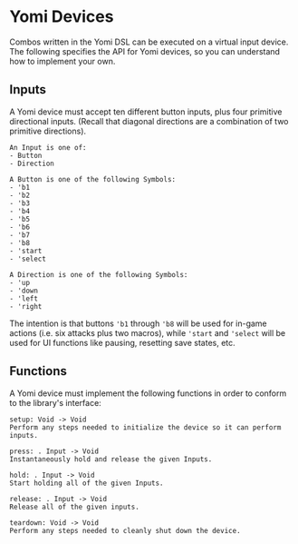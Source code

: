 Yomi Devices
============

Combos written in the Yomi DSL can be executed on a virtual input device. The
following specifies the API for Yomi devices, so you can understand how to
implement your own.

Inputs
------

A Yomi device must accept ten different button inputs, plus four primitive
directional inputs. (Recall that diagonal directions are a combination of two
primitive directions).

```
An Input is one of:
- Button
- Direction

A Button is one of the following Symbols:
- 'b1
- 'b2
- 'b3
- 'b4
- 'b5
- 'b6
- 'b7
- 'b8
- 'start
- 'select

A Direction is one of the following Symbols:
- 'up
- 'down
- 'left
- 'right
```

The intention is that buttons `'b1` through `'b8` will be used for in-game
actions (i.e. six attacks plus two macros), while `'start` and `'select` will
be used for UI functions like pausing, resetting save states, etc.


Functions
---------

A Yomi device must implement the following functions in order to conform to the
library's interface:

```
setup: Void -> Void
Perform any steps needed to initialize the device so it can perform inputs.

press: . Input -> Void
Instantaneously hold and release the given Inputs.

hold: . Input -> Void
Start holding all of the given Inputs.

release: . Input -> Void
Release all of the given inputs.

teardown: Void -> Void
Perform any steps needed to cleanly shut down the device.
```